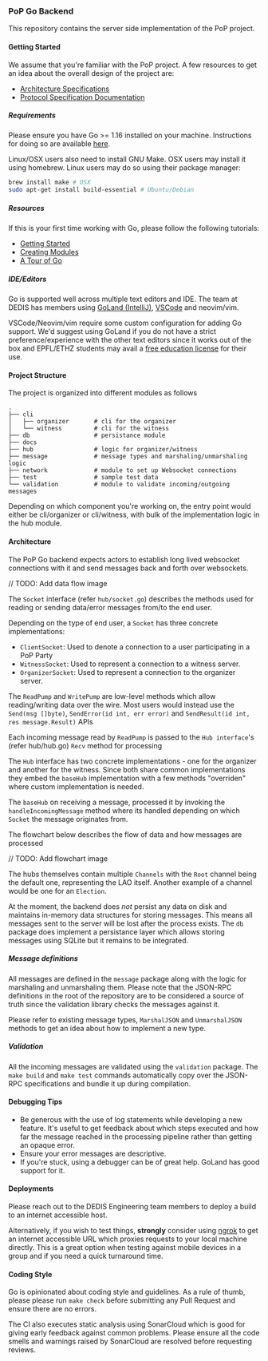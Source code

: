 ### PoP Go Backend

This repository contains the server side implementation of the PoP project.

#### Getting Started

We assume that you're familiar with the PoP project. A few resources to get an
idea about the overall design of the project are:

* [Architecture Specifications](https://docs.google.com/document/d/19r3rP6o8TO-xeZBM0GQzkHYQFSJtWy7UhjLhzzZVry4)
* [Protocol Specification Documentation](https://docs.google.com/document/d/1fyNWSPzLhM6W9V0VTFf2waMLiJGcscy7wa4bQlLkySM)

##### Requirements

Please ensure you have Go >= 1.16 installed on your machine. Instructions for
doing so are available [here](https://golang.org/doc/install).

Linux/OSX users also need to install GNU Make. OSX users may install it
using homebrew. Linux users may do so using their package manager:

```bash
brew install make # OSX
sudo apt-get install build-essential # Ubuntu/Debian
```

##### Resources

If this is your first time working with Go, please follow the following tutorials:

* [Getting Started](https://golang.org/doc/tutorial/getting-started)
* [Creating Modules](https://golang.org/doc/tutorial/create-module)
* [A Tour of Go](https://tour.golang.org/welcome/1)

 
##### IDE/Editors

Go is supported well across multiple text editors and IDE. The team at DEDIS
has members using [GoLand (IntelliJ)](https://www.jetbrains.com/go/), [VSCode](https://code.visualstudio.com/)
and neovim/vim.

VSCode/Neovim/vim require some custom configuration for adding Go support. We'd
suggest using GoLand if you do not have a strict preference/experience with the
other text editors since it works out of the box and EPFL/ETHZ students may avail
a [free education license](https://www.jetbrains.com/community/education/#students)
for their use.

#### Project Structure

The project is organized into different modules as follows

```
.
├── cli
│   ├── organizer       # cli for the organizer
│   └── witness         # cli for the witness
├── db                  # persistance module
├── docs
├── hub                 # logic for organizer/witness
├── message             # message types and marshaling/unmarshaling logic
├── network             # module to set up Websocket connections
├── test                # sample test data
└── validation          # module to validate incoming/outgoing messages
```

Depending on which component you're working on, the entry point would
either be cli/organizer or cli/witness, with bulk of the implementation
logic in the hub module.

#### Architecture

The PoP Go backend expects actors to establish long lived websocket connections
with it and send messages back and forth over websockets.

// TODO: Add data flow image

The `Socket` interface (refer `hub/socket.go`) describes the methods used for
reading or sending data/error messages from/to the end user.

Depending on the type of end user, a `Socket` has three concrete implementations:

* `ClientSocket`: Used to denote a connection to a user participating in a PoP Party
* `WitnessSocket`: Used to represent a connection to a witness server.
* `OrganizerSocket`: Used to represent a connection to the organizer server.

The `ReadPump` and `WritePump` are low-level methods which allow
reading/writing data over the wire. Most users would instead use the `Send(msg []byte)`,
`SendError(id int, err error)` and `SendResult(id int, res message.Result)` APIs

Each incoming message read by `ReadPump` is passed to the `Hub interface`'s
(refer hub/hub.go) `Recv` method for processing

The `Hub` interface has two concrete implementations - one for the organizer
and another for the witness. Since both share common implementations they embed
the `baseHub` implementation with a few methods "overriden" where custom
implementation is needed.

The `baseHub` on receiving a message, processed it by invoking the
`handleIncomingMessage` method where its handled depending on which `Socket` the
message originates from.

The flowchart below describes the flow of data and how messages are processed

// TODO: Add flowchart image

The hubs themselves contain multiple `Channels` with the `Root` channel being
the default one, representing the LAO itself. Another example of a channel would
be one for an `Election`.

At the moment, the backend does *not* persist any data on disk and maintains
in-memory data structures for storing messages. This means all messages sent to
the server will be lost after the process exists. The `db` package does implement
a persistance layer which allows storing messages using SQLite but it remains
to be integrated.

##### Message definitions

All messages are defined in the `message` package along with the logic for
marshaling and unmarshaling them. Please note that the JSON-RPC definitions in
the root of the repository are to be considered a source of truth since the
validation library checks the messages against it.

Please refer to existing message types, `MarshalJSON` and `UnmarshalJSON` methods
to get an idea about how to implement a new type.

##### Validation

All the incoming messages are validated using the `validation` package. The
`make build` and `make test` commands automatically copy over the JSON-RPC specifications
and bundle it up during compilation.

#### Debugging Tips

* Be generous with the use of log statements while developing a new feature.
It's useful to get feedback about which steps executed and how far the message
reached in the processing pipeline rather than getting an opaque error.
* Ensure your error messages are descriptive.
* If you're stuck, using a debugger can be of great help. GoLand has good
support for it.

#### Deployments

Please reach out to the DEDIS Engineering team members to deploy a build to an
internet accessible host.

Alternatively, if you wish to test things, **strongly** consider using [ngrok](https://ngrok.com/)
to get an internet accessible URL which proxies requests to your local machine
directly. This is a great option when testing against mobile devices in a group
and if you need a quick turnaround time.

#### Coding Style

Go is opinionated about coding style and guidelines. As a rule of thumb, please
please run `make check` before submitting any Pull Request and ensure there are
no errors.

The CI also executes static analysis using SonarCloud which is good for giving
early feedback against common problems. Please ensure all the code smells and
warnings raised by SonarCloud are resolved before requesting reviews.
